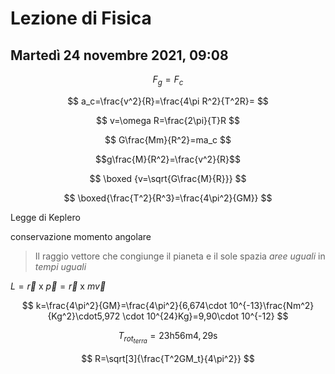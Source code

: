 # Lezione di Fisica
## Martedì 24 novembre 2021, 09:08

$$
F_g=F_c
$$

$$
a_c=\frac{v^2}{R}=\frac{4\pi R^2}{T^2R}=
$$

$$
v=\omega R=\frac{2\pi}{T}R
$$

$$
G\frac{Mm}{R^2}=ma_c
$$

$$g\frac{M}{R^2}=\frac{v^2}{R}$$


$$
\boxed {v=\sqrt{G\frac{M}{R}}}
$$


$$
\boxed{\frac{T^2}{R^3}=\frac{4\pi^2}{GM}}
$$

Legge di Keplero

conservazione momento angolare 
> Il raggio vettore che congiunge il pianeta e il sole spazia _aree uguali_ in _tempi uguali_

$L=\vec r \text{ x } \vec p= \vec r \text{ x } m\vec v$


$$
k=\frac{4\pi^2}{GM}=\frac{4\pi^2}{6,674\cdot 10^{-13}\frac{Nm^2}{Kg^2}\cdot5,972 \cdot 10^{24}Kg}=9,90\cdot 10^{-12}
$$

$$
T_{rot_{terra}}=23\text{h}56\text{m}4,29\text{s}
$$

$$
R=\sqrt[3]{\frac{T^2GM_t}{4\pi^2}}
$$
<!--stackedit_data:
eyJoaXN0b3J5IjpbMTcwOTgzNDU1XX0=
-->